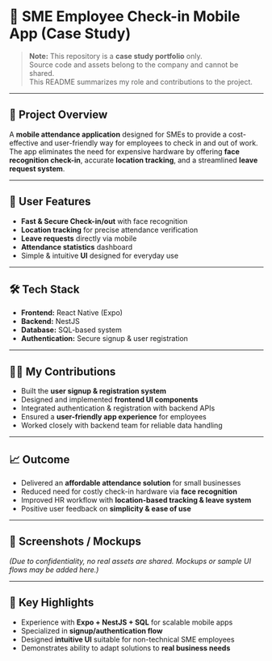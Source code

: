 # 📲 SME Employee Check-in Mobile App (Case Study)

> **Note:** This repository is a **case study portfolio** only.  
> Source code and assets belong to the company and cannot be shared.  
> This README summarizes my role and contributions to the project.  

---

## 📱 Project Overview  
A **mobile attendance application** designed for SMEs to provide a cost-effective and user-friendly way for employees to check in and out of work.  
The app eliminates the need for expensive hardware by offering **face recognition check-in**, accurate **location tracking**, and a streamlined **leave request system**.  

---

## 👤 User Features  
- **Fast & Secure Check-in/out** with face recognition  
- **Location tracking** for precise attendance verification  
- **Leave requests** directly via mobile  
- **Attendance statistics** dashboard  
- Simple & intuitive **UI** designed for everyday use  

---

## 🛠️ Tech Stack  
- **Frontend:** React Native (Expo)  
- **Backend:** NestJS  
- **Database:** SQL-based system  
- **Authentication:** Secure signup & user registration  

---

## 👨‍💻 My Contributions  
- Built the **user signup & registration system**  
- Designed and implemented **frontend UI components**  
- Integrated authentication & registration with backend APIs  
- Ensured a **user-friendly app experience** for employees  
- Worked closely with backend team for reliable data handling  

---

## 📈 Outcome  
- Delivered an **affordable attendance solution** for small businesses  
- Reduced need for costly check-in hardware via **face recognition**  
- Improved HR workflow with **location-based tracking & leave system**  
- Positive user feedback on **simplicity & ease of use**  

---

## 📸 Screenshots / Mockups  
*(Due to confidentiality, no real assets are shared. Mockups or sample UI flows may be added here.)*  

---

## 🚀 Key Highlights  
- Experience with **Expo + NestJS + SQL** for scalable mobile apps  
- Specialized in **signup/authentication flow**  
- Designed **intuitive UI** suitable for non-technical SME employees  
- Demonstrates ability to adapt solutions to **real business needs**  
